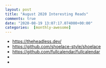 ```yaml
---
layout: post
title: "August 2020 Interesting Reads"
comments: true
date: "2020-08-19 13:07:17.074000+00:00"
categories:  [monthly-awesome]
---
```





* https://theheadless.dev/
* https://github.com/shoelace-style/shoelace
* https://github.com/fullcalendar/fullcalendar
* 
* 